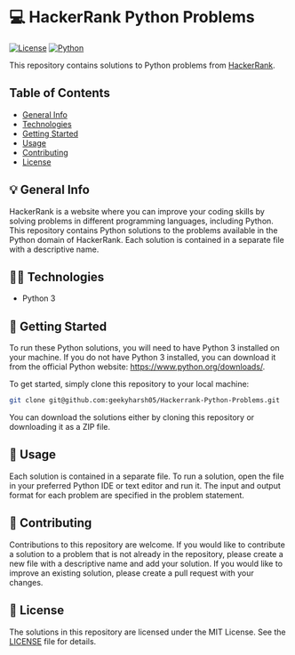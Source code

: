 # :computer: HackerRank Python Problems

[![License](https://img.shields.io/badge/License-MIT-blue.svg)](https://opensource.org/licenses/MIT) [![Python](https://img.shields.io/badge/Python-3.9-blue.svg)](https://www.python.org/downloads/release/python-390/)


This repository contains solutions to Python problems from [HackerRank](https://www.hackerrank.com/domains/python). 

## Table of Contents

- [General Info](#general-info)
- [Technologies](#technologies)
- [Getting Started](#getting-started)
- [Usage](#usage)
- [Contributing](#contributing)
- [License](#license)

## 💡 General Info

HackerRank is a website where you can improve your coding skills by solving problems in different programming languages, including Python. This repository contains Python solutions to the problems available in the Python domain of HackerRank. Each solution is contained in a separate file with a descriptive name.

## 🧑‍💻 Technologies

- Python 3

## :rocket: <a id="getting-started"></a> Getting Started

To run these Python solutions, you will need to have Python 3 installed on your machine. If you do not have Python 3 installed, you can download it from the official Python website: https://www.python.org/downloads/.

To get started, simply clone this repository to your local machine:

```bash
git clone git@github.com:geekyharsh05/Hackerrank-Python-Problems.git
```

You can download the solutions either by cloning this repository or downloading it as a ZIP file.

## 📌 Usage

Each solution is contained in a separate file. To run a solution, open the file in your preferred Python IDE or text editor and run it. The input and output format for each problem are specified in the problem statement.

## :handshake: Contributing

Contributions to this repository are welcome. If you would like to contribute a solution to a problem that is not already in the repository, please create a new file with a descriptive name and add your solution. If you would like to improve an existing solution, please create a pull request with your changes.

## :memo: License

The solutions in this repository are licensed under the MIT License. See the [LICENSE](LICENSE) file for details.
